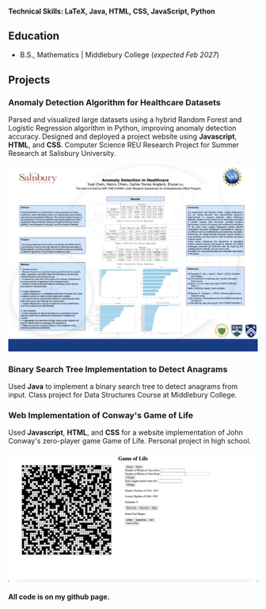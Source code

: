 #### Technical Skills: LaTeX, Java, HTML, CSS, JavaScript, Python

## Education 			        		
- B.S., Mathematics | Middlebury College (_expected Feb 2027_)

## Projects
### Anomaly Detection Algorithm for Healthcare Datasets

Parsed and visualized large datasets using a hybrid Random Forest and Logistic Regression algorithm in Python, improving anomaly detection accuracy. Designed and deployed a project website using **Javascript**, **HTML**, and **CSS**. Computer Science REU Research Project for Summer Research at Salisbury University.

![Poster](/assets/anomaly-detection.png)

### Binary Search Tree Implementation to Detect Anagrams

Used **Java** to implement a binary search tree to detect anagrams from input. Class project for Data Structures Course at Middlebury College.

### Web Implementation of Conway's Game of Life

Used **Javascript**, **HTML**, and **CSS** for a website implementation of John Conway's zero-player game Game of Life. Personal project in high school.

![Game of Life](/assets/game-of-life.png)

#### All code is on my github page.
